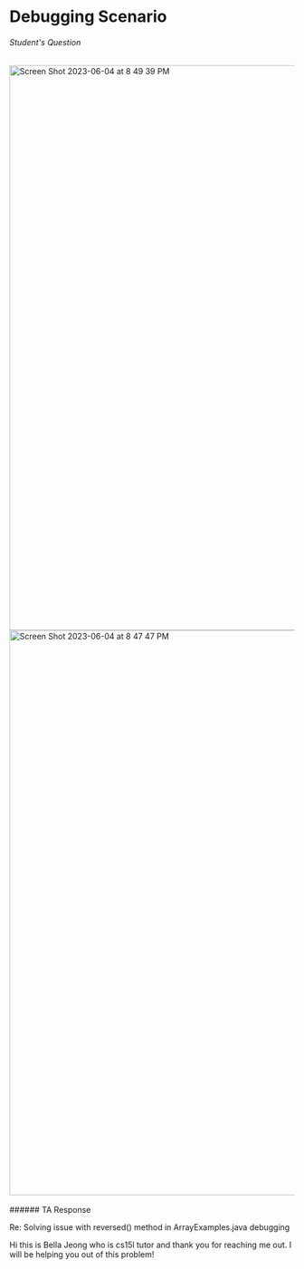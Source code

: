 # Debugging Scenario
###### Student's Question 
<img width="998" alt="Screen Shot 2023-06-04 at 8 49 39 PM" src="https://github.com/lahrry/cse15l-lab-reports/assets/62029893/7c08d5c5-ab3a-46e4-a7f2-bac8d0a19e59">
<img width="998" alt="Screen Shot 2023-06-04 at 8 47 47 PM" src="https://github.com/lahrry/cse15l-lab-reports/assets/62029893/db9a0ff2-1c6f-4da5-883f-282e05a2fb54">
<br>
<br>
###### TA Response

Re: Solving issue with reversed() method in ArrayExamples.java debugging

Hi this is Bella Jeong who is cs15l tutor and thank you for reaching me out. 
I will be helping you out of this problem!

